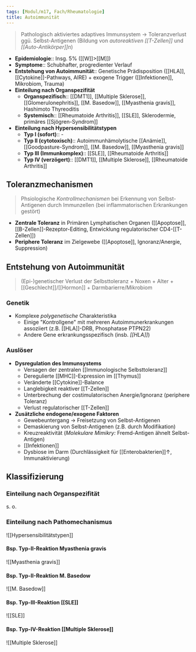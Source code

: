```yaml
---
tags: [Modul/m17, Fach/Rheumatologie]
title: Autoimmunität
---
```

> Pathologisch aktiviertes adaptives Immunsystem → Toleranzverlust ggü. Selbst-Antigenen (Bildung von *autoreaktiven [[T-Zellen]]* und *[[Auto-Antikörper]]n*)
- **Epidemiologie**:: Insg. 5% ([[W]]>[[M]])
- **Symptome**:: Schubhafter, progredienter Verlauf
- **Entstehung von Autoimmunität**:: Genetische Prädisposition ([[HLA]], [[Cytokine]]-Pathways, AIRE) + exogene Trigger ([[Infektionen]], Mikrobiom, Trauma)
- **Einteilung nach Organspezifität**
	- **Organspezifisch**:: [[DMT1]], [[Multiple Sklerose]], [[Glomerulonephritis]], [[M. Basedow]], [[Myasthenia gravis]], Hashimoto Thyreoditis
	- **Systemisch**:: [[Rheumatoide Arthritis]], [[SLE]], Sklerodermie, primäres [[Sjögren-Syndrom]]
- **Einteilung nach Hypersensibilitätstypen**
	- **Typ I (sofort)**:: -
	- **Typ II (cytotoxisch)**:: Autoimmunhämolytische [[Anämie]], [[Goodpasture-Syndrom]], [[M. Basedow]], [[Myasthenia gravis]]
	- **Typ III (Immunkomplex)**:: [[SLE]], [[Rheumatoide Arthritis]]
	- **Typ IV (verzögert)**:: [[DMT1]], [[Multiple Sklerose]], [[Rheumatoide Arthritis]]

## Toleranzmechanismen
> Phsiologische *Kontrollmechanismen* bei Erkennung von Selbst-Antigenen durch Immunzellen (bei inflammatorischen Erkrankungen gestört)
- **Zentrale Toleranz** in Primären Lymphatischen Organen ([[Apoptose]], [[B-Zellen]]-Rezeptor-Editing, Entwicklung regulatorischer CD4-[[T-Zellen]])
- **Periphere Toleranz** im Zielgewebe ([[Apoptose]], Ignoranz/Anergie, Suppression)

## Entstehung von Autoimmunität
> (Epi-)genetischer Verlust der Selbsttoleranz + Noxen + Alter + [[Geschlecht]]/[[Hormon]] + Darmbarierre/Mikrobiom
### Genetik
- Komplexe *polygenetische* Charakteristika
	- Einige "Kontrollgene" mit mehreren Autoimmunerkrankungen assoziiert (z.B. [[HLA]]-DRB, Phosphatase PTPN22)
	- Andere Gene erkrankungsspezifisch (insb. *[[HLA]]*)
### Auslöser
- **Dysregulation des Immunsystems**
	- Versagen der zentralen [[Immunologische Selbsttoleranz]]
	- Deregulierte [[MHC]]-Expression im [[Thymus]]
	- Veränderte [[Cytokine]]-Balance
	- Langlebigkeit reaktiver [[T-Zellen]]
	- Unterbrechung der costimulatorischen Anergie/Ignoranz (periphere Toleranz)
	- Verlust regulatorischer [[T-Zellen]]
- **Zusätzliche endogene/exogene Faktoren**
	- Gewebeuntergang → Freisetzung von Selbst-Antigenen
	- Demaskierung von Selbst-Antigenen (z.B. durch Modifikation)
	- Kreuzreaktivität (*Molekulare Mimikry:* Fremd-Antigen ähnelt Selbst-Antigen)
	- [[Infektionen]]
	- Dysbiose im Darm (Durchlässigkeit für [[Enterobakterien]]↑, Immunaktivierung)

## Klassifizierung
### Einteilung nach Organspezifität
s. o.
### Einteilung nach Pathomechanismus
![[Hypersensibilitätstypen]]

#### Bsp. Typ-II-Reaktion Myasthenia gravis
![[Myasthenia gravis]]

#### Bsp. Typ-II-Reaktion M. Basedow
![[M. Basedow]]

#### Bsp. Typ-III-Reaktion [[SLE]]
![[SLE]]

#### Bsp. Typ-IV-Reaktion [[Multiple Sklerose]]
![[Multiple Sklerose]]